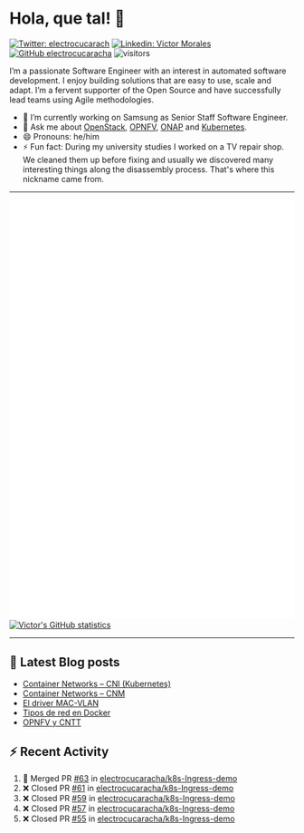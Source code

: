 # Hola, que tal! 👋

[![Twitter: electrocucarach](https://img.shields.io/twitter/follow/electrocucarach?style=social)](https://twitter.com/electrocucarach)
[![Linkedin: Victor Morales](https://img.shields.io/badge/-VictorMorales-blue?style=flat-square&logo=Linkedin&logoColor=white&link=https://www.linkedin.com/in/electrocucaracha/)](https://www.linkedin.com/in/electrocucaracha/)
[![GitHub electrocucaracha](https://img.shields.io/github/followers/electrocucaracha?label=follow&style=social)](https://github.com/electrocucaracha)
![visitors](https://visitor-badge.glitch.me/badge?page_id=electrocucaracha.electrocucaracha)

I’m a passionate Software Engineer with an interest in automated
software development. I enjoy building solutions that are easy to use,
scale and adapt. I’m a fervent supporter of the Open Source and have
successfully lead teams using Agile methodologies.

- 🔭 I’m currently working on Samsung as Senior Staff Software
Engineer.
- 💬 Ask me about [OpenStack](https://www.openstack.org/),
[OPNFV](https://www.opnfv.org/), [ONAP](https://www.onap.org/) and
[Kubernetes](https://kubernetes.io/).
- 😄 Pronouns: he/him
- ⚡ Fun fact: During my university studies I worked on a TV repair
shop. We cleaned them up before fixing and usually we discovered many
interesting things along the disassembly process. That's where this
nickname came from.

---

![Metrics](https://github.com/electrocucaracha/electrocucaracha/blob/master/github-metrics.svg)
[![Victor's GitHub statistics](https://github-readme-stats.vercel.app/api?username=electrocucaracha)](https://github.com/anuraghazra/github-readme-stats#github-stats-card)

---

## 📘 Latest Blog posts

<!-- BLOG-POST-LIST:START -->
- [Container Networks – CNI &lpar;Kubernetes&rpar;](https://electrocucaracha.com/2021/07/05/container-networks-cni/)
- [Container Networks – CNM](https://electrocucaracha.com/2020/08/28/container-network-model/)
- [El driver MAC-VLAN](https://electrocucaracha.com/2020/07/01/el-driver-mac-vlan/)
- [Tipos de red en Docker](https://electrocucaracha.com/2020/06/13/tipos-de-red-en-docker/)
- [OPNFV y CNTT](https://electrocucaracha.com/2020/05/29/opnfv-y-cntt/)
<!-- BLOG-POST-LIST:END -->

## :zap: Recent Activity

<!--START_SECTION:activity-->
1. 🎉 Merged PR [#63](https://github.com/electrocucaracha/k8s-Ingress-demo/pull/63) in [electrocucaracha/k8s-Ingress-demo](https://github.com/electrocucaracha/k8s-Ingress-demo)
2. ❌ Closed PR [#61](https://github.com/electrocucaracha/k8s-Ingress-demo/pull/61) in [electrocucaracha/k8s-Ingress-demo](https://github.com/electrocucaracha/k8s-Ingress-demo)
3. ❌ Closed PR [#59](https://github.com/electrocucaracha/k8s-Ingress-demo/pull/59) in [electrocucaracha/k8s-Ingress-demo](https://github.com/electrocucaracha/k8s-Ingress-demo)
4. ❌ Closed PR [#57](https://github.com/electrocucaracha/k8s-Ingress-demo/pull/57) in [electrocucaracha/k8s-Ingress-demo](https://github.com/electrocucaracha/k8s-Ingress-demo)
5. ❌ Closed PR [#55](https://github.com/electrocucaracha/k8s-Ingress-demo/pull/55) in [electrocucaracha/k8s-Ingress-demo](https://github.com/electrocucaracha/k8s-Ingress-demo)
<!--END_SECTION:activity-->
